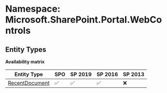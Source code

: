# Namespace: Microsoft.SharePoint.Portal.WebControls

## Entity Types

**Availability matrix**

Entity Type | SPO | SP 2019 | SP 2016 | SP 2013
----------|-----|---------|---------|--------
[RecentDocument](./EntityTypes/RecentDocument.md) | ✅ | ✅ | ✅ | ❌
